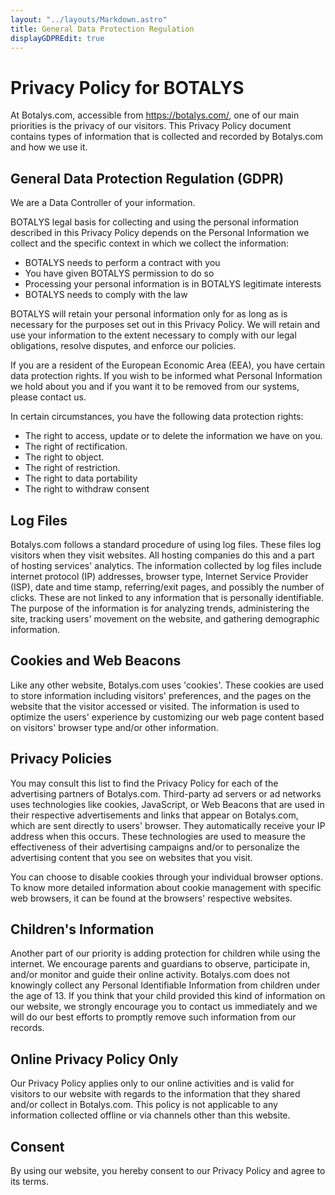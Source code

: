 ```yaml
---
layout: "../layouts/Markdown.astro"
title: General Data Protection Regulation
displayGDPREdit: true
---
```


# Privacy Policy for BOTALYS

At Botalys.com, accessible from https://botalys.com/, one of our main priorities is the privacy of our visitors. This Privacy Policy document contains types of information that is collected and recorded by Botalys.com and how we use it.

## General Data Protection Regulation (GDPR)

We are a Data Controller of your information.

BOTALYS legal basis for collecting and using the personal information described in this Privacy Policy depends on the Personal Information we collect and the specific context in which we collect the information:

- BOTALYS needs to perform a contract with you
- You have given BOTALYS permission to do so
- Processing your personal information is in BOTALYS legitimate interests
- BOTALYS needs to comply with the law

BOTALYS will retain your personal information only for as long as is necessary for the purposes set out in this Privacy Policy. We will retain and use your information to the extent necessary to comply with our legal obligations, resolve disputes, and enforce our policies.

If you are a resident of the European Economic Area (EEA), you have certain data protection rights. If you wish to be informed what Personal Information we hold about you and if you want it to be removed from our systems, please contact us.

In certain circumstances, you have the following data protection rights:

- The right to access, update or to delete the information we have on you.
- The right of rectification.
- The right to object.
- The right of restriction.
- The right to data portability
- The right to withdraw consent

## Log Files

Botalys.com follows a standard procedure of using log files. These files log visitors when they visit websites. All hosting companies do this and a part of hosting services' analytics. The information collected by log files include internet protocol (IP) addresses, browser type, Internet Service Provider (ISP), date and time stamp, referring/exit pages, and possibly the number of clicks. These are not linked to any information that is personally identifiable. The purpose of the information is for analyzing trends, administering the site, tracking users' movement on the website, and gathering demographic information.

## Cookies and Web Beacons

Like any other website, Botalys.com uses 'cookies'. These cookies are used to store information including visitors' preferences, and the pages on the website that the visitor accessed or visited. The information is used to optimize the users' experience by customizing our web page content based on visitors' browser type and/or other information.

## Privacy Policies

You may consult this list to find the Privacy Policy for each of the advertising partners of Botalys.com.
Third-party ad servers or ad networks uses technologies like cookies, JavaScript, or Web Beacons that are used in their respective advertisements and links that appear on Botalys.com, which are sent directly to users' browser. They automatically receive your IP address when this occurs. These technologies are used to measure the effectiveness of their advertising campaigns and/or to personalize the advertising content that you see on websites that you visit.

You can choose to disable cookies through your individual browser options. To know more detailed information about cookie management with specific web browsers, it can be found at the browsers' respective websites.

## Children's Information

Another part of our priority is adding protection for children while using the internet. We encourage parents and guardians to observe, participate in, and/or monitor and guide their online activity.
Botalys.com does not knowingly collect any Personal Identifiable Information from children under the age of 13. If you think that your child provided this kind of information on our website, we strongly encourage you to contact us immediately and we will do our best efforts to promptly remove such information from our records.

## Online Privacy Policy Only

Our Privacy Policy applies only to our online activities and is valid for visitors to our website with regards to the information that they shared and/or collect in Botalys.com. This policy is not applicable to any information collected offline or via channels other than this website.

## Consent

By using our website, you hereby consent to our Privacy Policy and agree to its terms.
